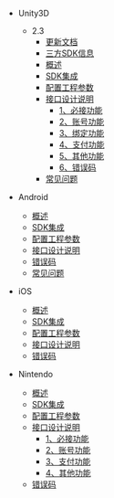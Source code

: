 * Unity3D

   * 2.3
       * [更新文档](/ZH/Unity3D/2.0.5/update_commond)
       * [三方SDK信息](/ZH/Unity3D/2.0.5/third_sdk_info)
       * [概述](/ZH/Unity3D/2.0.5/summary)
       * [SDK集成](/ZH/Unity3D/2.0.5/sdk_integration)
       * [配置工程参数](/ZH/Unity3D/2.0.5/edit_resources)
       * [接口设计说明](/ZH/Unity3D/2.0.5/implementation_comond)
            * [1、必接功能](/ZH/Unity3D/2.0.5/must_commond)
            * [2、账号功能](/ZH/Unity3D/2.0.5/account_commont)
            * [3、绑定功能](/ZH/Unity3D/2.0.5/link_commont)
            * [4、支付功能](/ZH/Unity3D/2.0.5/buy_commond)
            * [5、其他功能](/ZH/Unity3D/2.0.5/others_commond)
            * [6、错误码](/ZH/Unity3D/2.0.5/errorcode)
       * [常见问题](/ZH/Unity3D/2.0.5/questions)

* Android
   * [概述](/ZH/Android/summary)
   * [SDK集成](/ZH/Android/sdk_implementation)
   * [配置工程参数](/ZH/Android/edit_resources)
   * [接口设计说明](/ZH/Android/Interface_design_description)
   * [错误码](/ZH/Unity3D/2.0.5/errorcode)
   * [常见问题](/ZH/Unity3D/2.0.5/questions)
    
* iOS
    * [概述](/ZH/iOS/1.summary)
    * [SDK集成](/ZH/iOS/2.AccessProcess)
    * [配置工程参数](/ZH/iOS/3.ConfigProjectParam)
    * [接口设计说明](/ZH/iOS/4.SDKUsage)
    * [错误码](/ZH/Unity3D/2.0.5/errorcode)

    
* Nintendo
   * [概述](/ZH/Nintendo/summary)
   * [SDK集成](/ZH/Nintendo/sdk_implementation)
   * [配置工程参数](/ZH/Nintendo/edit_resources)
   * [接口设计说明](/ZH/Nintendo/Interface_design_description)
        * [1、必接功能](/ZH/Nintendo/must_commond)
        * [2、账号功能](/ZH/Nintendo/account_commont)
        * [3、支付功能](/ZH/Nintendo/buy_commond)
        * [4、其他功能](/ZH/Nintendo/others_commond)
   * [错误码](/ZH/Unity3D/2.0.5/errorcode)


